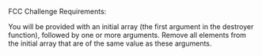 FCC Challenge Requirements:

You will be provided with an initial array (the first argument in the destroyer 
function), followed by one or more arguments. Remove all elements from the 
initial array that are of the same value as these arguments.